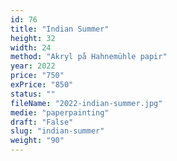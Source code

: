 ```yaml
---
id: 76
title: "Indian Summer"
height: 32
width: 24
method: "Akryl på Hahnemühle papir"
year: 2022
price: "750"
exPrice: "850"
status: ""
fileName: "2022-indian-summer.jpg"
medie: "paperpainting"
draft: "False"
slug: "indian-summer"
weight: "90"
---
```

